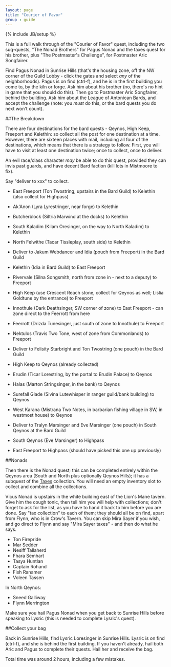 ```yaml
---
layout: page 
title: "Courier of Favor" 
group : guide 
---
```

{% include JB/setup %}

This is a full walk through of the "Courier of Favor" quest, including the two suq-quests, "The Nonad Brothers" for Pagus Nonad and the taxes quest for his brother, plus "The Postmaster's Challenge", for Postmaster Aric Songfairer.

Find Pagus Nonad in Sunrise Hills (that's the housing zone, off the NW corner of the Guild Lobby - click the gates and select *any* of the neighborhoods).  Pagus is on find (ctrl-f), and he is in the first building you come to, by the kiln or forge. Ask him about his brother (no, there's no hint in game that you should do this).  Then go to Postmaster Aric Songfairer, behind the building.  Ask him about the League of Antonican Bards, and accept the challenge (note: you *must* do this, or the bard quests you do next won't count).

##The Breakdown

There are four destinations for the bard quests - Qeynos, High Keep, Freeport and Kelethin: so collect all the post for one destination at a time.  However, there are sixteen places with mail, including all four of the destinations, which means that there is a strategy to follow.  First, you will have to visit at least one destination twice; once to collect, once to deliver.

An evil race/class character *may* be able to do this quest, provided they can invis past guards, and have decent Bard faction (kill lots in Mistmoore to fix).

Say "deliver to xxx" to collect.

- East Freeport (Ton Twostring, upstairs in the Bard Guild) to Kelethin (also collect for Highpass)
- Ak'Anon (Lyra Lyrestringer, near forge) to Kelethin 
- Butcherblock (Siltria Marwind at the docks) to Kelethin 
- South Kaladim (Kilam Oresinger, on the way to North Kaladim) to Kelethin
- North Felwithe (Tacar Tissleplay, south side) to Kelethin 
- Deliver to Jakum Webdancer and Idia (pouch from Freeport) in the Bard Guild

- Kelethin (Idia in Bard Guild) to East Freeport 
- Rivervale (Silna Songsmith, north from zone in - next to a deputy) to Freeport 
- High Keep (use Crescent Reach stone, collect for Qeynos as well; Lislia Goldtune by the entrance) to Freeport 
- Innothule (Dark Deathsinger, SW corner of zone) to East Freeport - can zone direct to the Feerrott from here
- Feerrott (Drizda Tunesinger, just south of zone to Innothule) to Freeport 
- Nektulos (Travis Two Tone, west of zone from Commonlands) to Freeport 
- Deliver to Felisity Starbright and Ton Twostring (one pouch) in the Bard Guild

- High Keep to Qeynos (already collected)
- Erudin (Ticar Lorestring, by the portal to Erudin Palace) to Qeynos 
- Halas (Marton Stringsinger, in the bank) to Qeynos 
- Surefall Glade (Sivina Lutewhisper in ranger guild/bank building) to Qeynos 
- West Karana (Mistrana Two Notes, in barbarian fishing village in SW, in westmost house) to Qeynos 
- Deliver to Tralyn Marsinger and Eve Marsinger (one pouch) in South Qeynos at the Bard Guild

- South Qeynos (Eve Marsinger) to Highpass 
- East Freeport to Highpass (should have picked this one up previously)

##Nonads

Then there is the Nonad quest; this can be completed entirely within the Qeynos area (South and North plus optionally Qeynos Hills); it has a subquest of the [Taxes](http://everquest.allakhazam.com/db/quest.html?quest=528) collection.  You will need an empty inventory slot to collect and combine all the collections.  

Vicus Nonad is upstairs in the white building east of the Lion's Mane tavern.  Give him the cough tonic, then tell him you will help with collections; don't forget to ask for the list, as you have to hand it back to him before you are done.  Say "tax collection" to each of them; they should all be on find, apart from Flynn, who is in Crow's Tavern.  You can skip Mira Sayer if you wish, and go direct to Flynn and say "Mira Sayer taxes" - and then do what he says.

- Ton Firepride
- Mar Sedder
- Nesiff Tallaherd 
- Fhara Semhart
- Tasya Huntlan
- Captain Rohand
- Fish Ranamer
- Voleen Tassen

In North Qeynos: 

- Sneed Galliway
- Flynn Merrington

Make sure you hail Pagus Nonad when you get back to Sunrise Hills before speaking to Lysric (this is needed to complete Lysric's quest).

##Collect your bag

Back in Sunrise Hills, find Lysric Loresinger in Sunrise Hills.  Lysric is on find (ctrl-f), and she is behind the first building.  If you haven't already, hail both Aric and Pagus to complete their quests.  Hail her and receive the bag.

Total time was around 2 hours, including a few mistakes.
